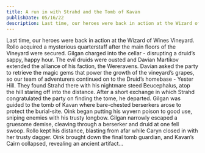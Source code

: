 ```yaml
---
title: A run in with Strahd and the Tomb of Kavan
publishDate: 05/16/22
description: Last time, our heroes were back in action at the Wizard of Wines Vineyard. Rollo acquired a mysterious quarterstaff after the main floors of the Vineyard were secured...
---
```


Last time, our heroes were back in action at the Wizard of Wines Vineyard. Rollo acquired a mysterious quarterstaff after the main floors of the Vineyard were secured. Gilgan charged into the cellar - disrupting a druid’s sappy, happy hour. The evil druids were ousted and Davian Martikov extended the alliance of his faction, the Wereravens. Davian asked the party to retrieve the magic gems that power the growth of the vineyard’s grapes, so our team of adventurers continued on to the Druid’s homebase - Yester Hill. They found Strahd there with his nightmare steed Beucephalus, atop the hill staring off into the distance. After a short exchange in which Strahd congratulated the party on finding the tome, he departed. Gilgan was guided to the tomb of Kavan where bare-chested berserkers arose to protect the burial-site. Oink began putting his wyvern poison to good use, sniping enemies with his trusty longbow. Gilgan narrowly escaped a gruesome demise, cleaving through a berserker and druid at one fell swoop. Rollo kept his distance, blasting from afar while Caryn closed in with her trusty dagger. Oink brought down the final tomb guardian, and Kavan’s Cairn collapsed, revealing an ancient artifact…
